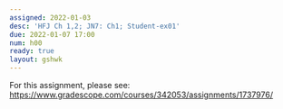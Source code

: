 ```yaml
---
assigned: 2022-01-03
desc: 'HFJ Ch 1,2; JN7: Ch1; Student-ex01'
due: 2022-01-07 17:00
num: h00
ready: true
layout: gshwk
---
```


For this assignment, please see: <https://www.gradescope.com/courses/342053/assignments/1737976/>

